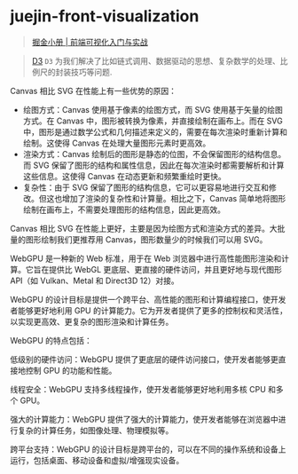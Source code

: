 # juejin-front-visualization

> [掘金小册 | 前端可视化入门与实战](https://juejin.cn/book/7269673629964173331)

> [D3](https://d3js.org/)
`D3` 为我们解决了比如链式调用、数据驱动的思想、复杂数学的处理、比例尺的封装技巧等问题.


Canvas 相比 SVG 在性能上有一些优势的原因：

- 绘图方式：Canvas 使用基于像素的绘图方式，而 SVG 使用基于矢量的绘图方式。在 Canvas 中，图形被转换为像素，并直接绘制在画布上。而在 SVG 中，图形是通过数学公式和几何描述来定义的，需要在每次渲染时重新计算和绘制。这使得 Canvas 在处理大量图形元素时更高效。
- 渲染方式：Canvas 绘制后的图形是静态的位图，不会保留图形的结构信息。而 SVG 保留了图形的结构和属性信息，因此在每次渲染时都需要解析和计算这些信息。这使得 Canvas 在动态更新和频繁重绘时更快。
- 复杂性：由于 SVG 保留了图形的结构信息，它可以更容易地进行交互和修改。但这也增加了渲染的复杂性和计算量。相比之下，Canvas 简单地将图形绘制在画布上，不需要处理图形的结构信息，因此更高效。

Canvas 相比 SVG 在性能上更好，主要是因为绘图方式和渲染方式的差异。大批量的图形绘制我们更推荐用 Canvas，图形数量少的时候我们可以用 SVG。

WebGPU 是一种新的 Web 标准，用于在 Web 浏览器中进行高性能图形渲染和计算。它旨在提供比 WebGL 更底层、更直接的硬件访问，并且更好地与现代图形 API（如 Vulkan、Metal 和 Direct3D 12）对接。

WebGPU 的设计目标是提供一个跨平台、高性能的图形和计算编程接口，使开发者能够更好地利用 GPU 的计算能力。它为开发者提供了更多的控制权和灵活性，以实现更高效、更复杂的图形渲染和计算任务。

WebGPU 的特点包括：

低级别的硬件访问：WebGPU 提供了更底层的硬件访问接口，使开发者能够更直接地控制 GPU 的功能和性能。

线程安全：WebGPU 支持多线程操作，使开发者能够更好地利用多核 CPU 和多个 GPU。

强大的计算能力：WebGPU 提供了强大的计算能力，使开发者能够在浏览器中进行复杂的计算任务，如图像处理、物理模拟等。

跨平台支持：WebGPU 的设计目标是跨平台的，可以在不同的操作系统和设备上运行，包括桌面、移动设备和虚拟/增强现实设备。
